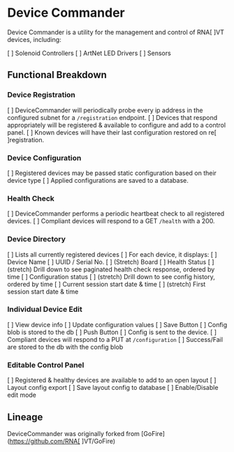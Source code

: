 # Device Commander

Device Commander is a utility for the management and control of RNA[ ]VT devices, including:

[ ] Solenoid Controllers
[ ] ArtNet LED Drivers
[ ] Sensors

## Functional Breakdown

### Device Registration

[ ] DeviceCommander will periodically probe every ip address in the configured subnet for a `/registration` endpoint.
[ ] Devices that respond appropriately will be registered & available to configure and add to a control panel.
[ ] Known devices will have their last configuration restored on re[ ]registration.

### Device Configuration

[ ] Registered devices may be passed static configuration based on their device type
[ ] Applied configurations are saved to a database.

### Health Check

[ ] DeviceCommander performs a periodic heartbeat check to all registered devices.
[ ] Compliant devices will respond to a GET `/health` with a 200.

### Device Directory

[ ] Lists all currently registered devices
[ ] For each device, it displays:
  [ ] Device Name
  [ ] UUID / Serial No.
  [ ] (Stretch) Board
  [ ] Health Status
    [ ] (stretch) Drill down to see paginated health check response, ordered by time
  [ ] Configuration status
    [ ] (stretch) Drill down to see config history, ordered by time
  [ ] Current session start date & time
    [ ] (stretch) First session start date & time

### Individual Device Edit

[ ] View device info
[ ] Update configuration values
[ ] Save Button
  [ ] Config blob is stored to the db
[ ] Push Button
  [ ] Config is sent to the device.
  [ ] Compliant devices will respond to a PUT at `/configuration`
  [ ] Success/Fail are stored to the db with the config blob

### Editable Control Panel

[ ] Registered & healthy devices are available to add to an open layout
[ ] Layout config export
[ ] Save layout config to database
[ ] Enable/Disable edit mode

## Lineage

DeviceCommander was originally forked from  [GoFire](https://github.com/RNA[ ]VT/GoFire)